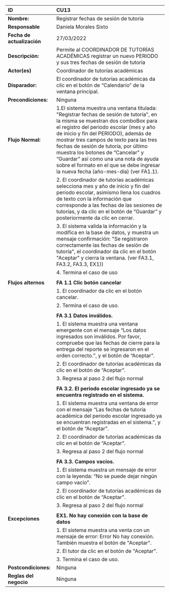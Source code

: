 | **ID** | CU13 |
| :--- | :--- |
| **Nombre:**  | Registrar fechas de sesión de tutoría  |
| **Responsable** | Daniela Morales Sixto |
| **Fecha de actualización** | 27/03/2022 |
| **Descripción:** | Permite al COORDINADOR DE TUTORÍAS ACADÉMICAS registrar un nuevo PERIODO y sus tres fechas de sesión de tutoría |
| **Actor(es)** | Coordinador de tutorías académicas |
| **Disparador:** | El coordinador de tutorías académicas da clic en el botón de “Calendario” de la ventana principal. |
| **Precondiciones:** | Ninguna |
| **Flujo Normal:** | 1.El sistema muestra una ventana titulada: "Registrar fechas de sesión de tutoría", en la misma se muestran dos comboBox para el registro del periodo escolar (mes y año de inicio y fin del PERIODO), además de mostrar tres campos de texto para las tres fechas de sesión de tutoría, por último muestra los botones de “Cancelar" y “Guardar” así como una una nota de ayuda sobre el formato en el que se debe ingresar la nueva fecha (año-mes-día) (ver FA1.1).|
|                   | 2. El coordinador de tutorías académicas selecciona mes y año de inicio y fin del periodo escolar, asimismo llena los cuadros de texto con la información que corresponde a las fechas de las sesiones de tutorías, y da clic en el botón de “Guardar” y posteriormente da clic en cerrar. |
|                   | 3.  El sistema valida la información y la modifica en la base de datos, y muestra un mensaje confirmación: "Se registraron correctamente las fechas de sesión de tutoría", el coordinador da clic en el botón "Aceptar" y cierra la ventana. (ver FA3.1, FA3.2, FA3.3, EX1)) |
|                   | 4.	Termina el caso de uso |
|                   | |
|  **Flujos alternos** | **FA 1.1 Clic botón cancelar** |
|                   |1.	El coordinador da clic en el botón cancelar.|
|                   |2.	Termina el caso de uso. |
|                   | |
|                   |**FA 3.1 Datos inválidos.**|
|                   |1. El sistema muestra una ventana emergente con el mensaje “Los datos ingresados son inválidos. Por favor, compruebe que las fechas de cierre para la entrega del reporte se ingresaron en el orden correcto.”, y el botón de “Aceptar”.|
|                   |2. El coordinador de tutorías académicas da clic en el botón de “Aceptar”. |
|                   |3. Regresa al paso 2 del flujo normal |
|                   | |
|                   |**FA 3.2. El periodo escolar ingresado ya se encuentra registrado en el sistema.**|
|                   |1. El sistema muestra una ventana de error con el mensaje “Las fechas de tutoría académica del periodo escolar ingresado ya se encuentran registradas en el sistema.”, y el botón de “Aceptar”.|
|                   |2. El coordinador de tutorías académicas da clic en el botón de “Aceptar”. |
|                   |3. Regresa al paso 2 del flujo normal |
|                   | |
|                   |**FA 3.3. Campos vacíos.**|
|                   |1. El sistema muestra un mensaje de error con la leyenda: “No se puede dejar ningún campo vacío”.
|                   |2. El coordinador de tutorías académicas da clic en el botón de “Aceptar”.|
|                   |3. Regresa al paso 2 del flujo normal |
|                   | |
| **Excepciones** | **EX1. No hay conexión con la base de datos**|
|                   |1.	El sistema muestra una venta con un mensaje de error: Error No hay conexión. También muestra el botón de "Aceptar".|
|                   |2.	El tutor da clic en el botón de "Aceptar".|
|                   |3.	Termina el caso de uso.|
| **Postcondiciones:** | Ninguna |
|**Reglas del negocio** | Ninguna |

